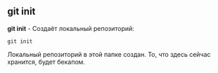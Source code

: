 ## git init

**git init** - Создаёт локальный репозиторий:
```brash=
git init
```
Локальный репозиторий в этой папке создан. То, что здесь сейчас хранится, будет бекапом.